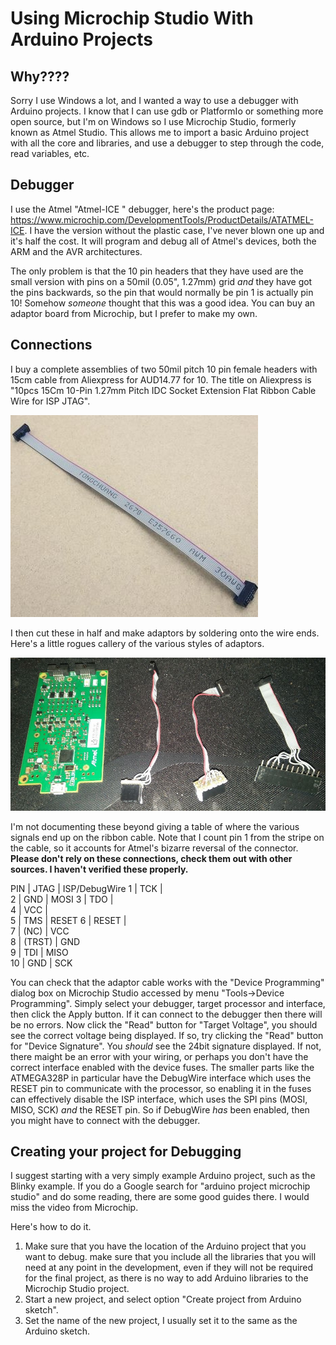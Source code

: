 # Using Microchip Studio With Arduino Projects

## Why????

Sorry I use Windows a lot, and I wanted a way to use a debugger with Arduino projects. I know that I can use gdb or PlatformIo or something more open source,
but I'm on Windows so I use Microchip Studio, formerly known as Atmel Studio. This allows me to import a basic Arduino project with all the core and libraries, 
and use a debugger to step through the code, read variables, etc. 

## Debugger

I use the Atmel "Atmel-ICE " debugger, here's the product page: https://www.microchip.com/DevelopmentTools/ProductDetails/ATATMEL-ICE. I have the 
version without the plastic case, I've never blown one up and it's half the cost. It will program and debug all of Atmel's devices, both the ARM and the AVR
architectures.

The only problem is that the 10 pin headers that they have used are the small version with pins on a 50mil (0.05", 1.27mm) grid _and_ they have got the pins
backwards, so the pin that would normally be pin 1 is actually pin 10! Somehow _someone_ thought that this was a good idea. You can buy an adaptor board 
from Microchip, but I prefer to make my own.

## Connections

I buy a complete assemblies of two 50mil pitch 10 pin female headers with 15cm cable from Aliexpress for AUD14.77 for 10. The title on Aliexpress is 
"10pcs 15Cm 10-Pin 1.27mm Pitch IDC Socket Extension Flat Ribbon Cable Wire for ISP JTAG". 

![50mil 10 pin Ribbon Cable from Aliexpress](../images/Aliexpress-50mil-10p-ribbon.jpg)

I then cut these in half and make adaptors by soldering onto the wire ends. Here's a little rogues callery of the various styles of adaptors. 

![Some 10 pin adaptors to connect targets to the debugger](../images/10pin-adaptors.jpg)

I'm not documenting these beyond giving a table of where the various signals end up on the ribbon cable. Note that I count pin 1 from the stripe on the 
cable, so it accounts for Atmel's bizarre reversal of the connector. 
**Please don't rely on these connections, check them out with other sources. I haven't verified these properly.**

PIN | JTAG   | ISP/DebugWire
 1  | TCK    |       
 2  | GND    | MOSI
 3  | TDO    |       
 4  | VCC    |       
 5  | TMS    | RESET
 6  | RESET  |       
 7  | (NC)   | VCC   
 8  | (TRST) | GND   
 9  | TDI    | MISO  
 10 | GND    | SCK   
 
 You can check that the adaptor cable works with the "Device Programming" dialog box on Microchip Studio accessed by menu "Tools->Device Programming".
 Simply select your debugger, target processor and interface, then click the Apply button. If it can connect to the debugger then there will be no errors.
 Now click the "Read" button for "Target Voltage", you should see the correct voltage being displayed. If so, try clicking the "Read" button for 
 "Device Signature". You _should_ see the 24bit signature displayed. If not, there maight be an error with your wiring, or perhaps you don't have the 
 correct interface enabled with the device fuses. The smaller parts like the ATMEGA328P in particular have the DebugWire interface which uses the RESET 
 pin to  communicate with the processor, so enabling it in the fuses can effectively disable the ISP interface, which uses the SPI pins (MOSI, MISO, SCK)
 _and_ the RESET pin. So if DebugWire _has_ been enabled, then you might have to connect with the debugger.
 
## Creating your project for Debugging

I suggest starting with a very simply example Arduino project, such as the Blinky example. If you do a Google search for "arduino project microchip studio"
and do some reading, there are some good guides there. I would miss the video from Microchip. 

Here's how to do it. 

1. Make sure that you have the location of the Arduino project that you want to debug. make sure that you include all the libraries that you will need at
any point in the development, even if they will not be required for the final project, as there is no way to add Arduino libraries to the Microchip Studio
project.
2. Start a new project, and select option "Create project from Arduino sketch". 
3. Set the name of the new project, I usually set it to the same as the Arduino sketch.